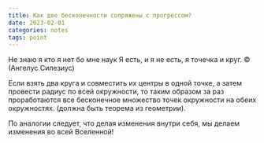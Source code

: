 ```yaml
---
title: Как две бесконечности сопряжены с прогрессом?
date: 2023-02-01
categories: notes
tags: point
---
```

Не знаю я кто я нет бо мне наук
Я есть, и я не есть, я точечка и круг. © (Ангелус Силезиус)

Если взять два круга и совместить их центры в одной точке,
а затем провести радиус по всей окружности, то таким образом
за раз проработаются все бесконечное множество точек окружности на обеих окружностях.
(должна быть теорема из геометрии).

По аналогии следует, что делая изменения внутри себя, мы делаем изменения
во всей Вселенной!
